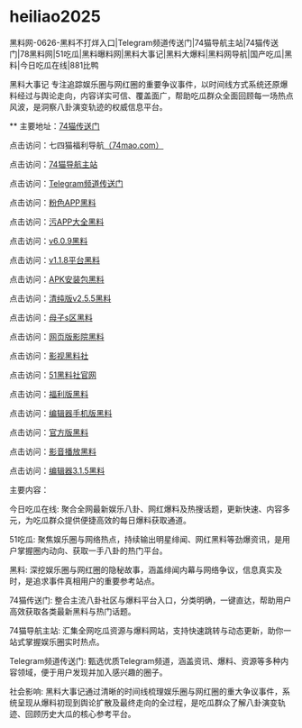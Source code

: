 # heiliao2025
黑料网-0626-黑料不打烊入口|Telegram频道传送门|74猫导航主站|74猫传送门|78黑料网|51吃瓜|黑料曝料网|黑料大事记|黑料大爆料|黑料网导航|国产吃瓜|黑料|今日吃瓜在线|881比鸭

黑料大事记 专注追踪娱乐圈与网红圈的重要争议事件，以时间线方式系统还原爆料经过与舆论走向，内容详实可信、覆盖面广，帮助吃瓜群众全面回顾每一场热点风波，是洞察八卦演变轨迹的权威信息平台。

** 主要地址：<a href="https://74mao.com/">74猫传送门</a>

点击访问：七四猫福利导航<a href="https://74mao.com/">（74mao.com）</a>

点击访问：<a href="https://74mao.com/">74猫导航主站</a>

点击访问：<a href="https://74mao.com/">Telegram频道传送门</a>

点击访问：<a href="https://hj-1019.pages.dev/">粉色APP黑料</a>  

点击访问：<a href="https://hj-1020.pages.dev/">污APP大全黑料</a>  

点击访问：<a href="https://hj-1021.pages.dev/">v6.0.9黑料</a>  

点击访问：<a href="https://hj-1022.pages.dev/">v1.1.8平台黑料</a>  

点击访问：<a href="https://hj-1023.pages.dev/">APK安装包黑料</a>  

点击访问：<a href="https://hj-1024.pages.dev/">清纯版v2.5.5黑料</a>  

点击访问：<a href="https://hj-1025.pages.dev/">母子s区黑料</a>  

点击访问：<a href="https://hj-1026.pages.dev/">网页版影院黑料</a>  

点击访问：<a href="https://hls-15.pages.dev/">影视黑料社</a>  

点击访问：<a href="https://hls-17.pages.dev/">51黑料社官网</a>  

点击访问：<a href="https://hj-1014.pages.dev/">福利版黑料</a>  

点击访问：<a href="https://hj-1015.pages.dev/">编辑器手机版黑料</a>  

点击访问：<a href="https://hj-1016.pages.dev/">官方版黑料</a>  

点击访问：<a href="https://hj-1017.pages.dev/">影音播放黑料</a>  

点击访问：<a href="https://hj-1018.pages.dev/">编辑器3.1.5黑料</a>  

主要内容：

今日吃瓜在线: 聚合全网最新娱乐八卦、网红爆料及热搜话题，更新快速、内容多元，为吃瓜群众提供便捷高效的每日爆料获取通道。

51吃瓜: 聚焦娱乐圈与网络热点，持续输出明星绯闻、网红黑料等劲爆资讯，是用户掌握圈内动向、获取一手八卦的热门平台。

黑料: 深挖娱乐圈与网红圈的隐秘故事，涵盖绯闻内幕与网络争议，信息真实及时，是追求事件真相用户的重要参考站点。

74猫传送门: 整合主流八卦社区与爆料平台入口，分类明确，一键直达，帮助用户高效获取各类最新黑料与热门话题。

74猫导航主站: 汇集全网吃瓜资源与爆料网站，支持快速跳转与动态更新，助你一站式掌握娱乐圈实时热点。

Telegram频道传送门: 甄选优质Telegram频道，涵盖资讯、爆料、资源等多种内容领域，便于用户发现并加入感兴趣的圈子。

社会影响:
黑料大事记通过清晰的时间线梳理娱乐圈与网红圈的重大争议事件，系统呈现从爆料初现到舆论扩散及最终走向的全过程，是吃瓜群众了解八卦演变轨迹、回顾历史大瓜的核心参考平台。

<span style="display:none;">[Canonical link](）</span>
